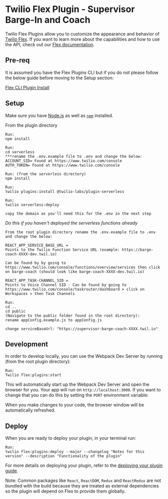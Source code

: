 # Twilio Flex Plugin - Supervisor Barge-In and Coach

Twilio Flex Plugins allow you to customize the appearance and behavior of [Twilio Flex](https://www.twilio.com/flex). If you want to learn more about the capabilities and how to use the API, check out our [Flex documentation](https://www.twilio.com/docs/flex).

## Pre-req

It is assumed you have the Flex Plugins CLI but if you do not please follow the below guide before moving to the Setup section:

[Flex CLI Plugin Install](https://www.twilio.com/docs/flex/developer/plugins/cli/install)

## Setup

Make sure you have [Node.js](https://nodejs.org) as well as [`npm`](https://npmjs.com) installed.

From the plugin directory
```
Run: 
npm install
```

```
Run: 
cd serverless
***rename the .env.example file to .env and change the below:
ACCOUNT_SID= Found at https://www.twilio.com/console
AUTH_TOKEN= Found at https://www.twilio.com/console 
```

```
Run: (from the serverless directory)
npm install
```

```
Run: 
twilio plugins:install @twilio-labs/plugin-serverless
```

```
Run: 
twilio serverless:deploy

copy the domain as you'll need this for the .env in the next step
```
*Do this if you haven't deployed the serverless functions already*

```
From the root plugin directory rename the .env.example file to .env and change the below:

REACT_APP_SERVICE_BASE_URL = 
Points to the Twilio Function Service URL (example: https://barge-coach-XXXX-dev.twil.io)

Can be found by by going to https://www.twilio.com/console/functions/overview/services then click on barge-coach (should look like barge-coach-XXXX-dev.twil.io)

REACT_APP_TASK-CHANNEL_SID =
Points to Voice Channel SID - Can be found by going to https://www.twilio.com/console/taskrouter/dashboard > click on Workspaces > then Task Channels
```

```
Run: 
cd ..
cd public
(Navigate to the public folder found in the root directory):
rename appConfig.example.js to appConfig.js

change serviceBaseUrl: "https://supervisor-barge-coach-XXXX.twil.io"
```

## Development

In order to develop locally, you can use the Webpack Dev Server by running (from the root plugin directory):

```
Run: 
Twilio flex:plugins:start
```

This will automatically start up the Webpack Dev Server and open the browser for you. Your app will run on `http://localhost:3000`. If you want to change that you can do this by setting the `PORT` environment variable:

When you make changes to your code, the browser window will be automatically refreshed.

## Deploy

When you are ready to deploy your plugin, in your terminal run:
```
Run: 
twilio flex:plugins:deploy --major --changelog "Notes for this version" --description "Functionality of the plugin"
```
For more details on deploying your plugin, refer to the [deploying your plugin guide](https://www.twilio.com/docs/flex/plugins#deploying-your-plugin).

Note: Common packages like `React`, `ReactDOM`, `Redux` and `ReactRedux` are not bundled with the build because they are treated as external dependencies so the plugin will depend on Flex to provide them globally.